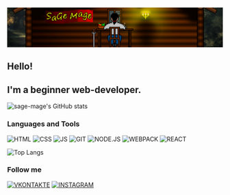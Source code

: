 ![Header](./images/header.png)

## Hello!

## I'm a beginner web-developer.

![sage-mage's GitHub stats](https://github-readme-stats.vercel.app/api?username=sage-mage&show_icons=true&theme=darcula&border_color=090909)

### Languages and Tools
![HTML](https://img.shields.io/badge/-html-090909?style=for-the-badge&logo=html5)
![CSS](https://img.shields.io/badge/-css-090909?style=for-the-badge&logo=css3&logoColor=2e9dd5)
![JS](https://img.shields.io/badge/-JavaScript-090909?style=for-the-badge&logo=javascript)
![GIT](https://img.shields.io/badge/-git-090909?style=for-the-badge&logo=git)
![NODE.JS](https://img.shields.io/badge/-node.js-090909?style=for-the-badge&logo=node.js)
![WEBPACK](https://img.shields.io/badge/-webpack-090909?style=for-the-badge&logo=webpack)
![REACT](https://img.shields.io/badge/-react-090909?style=for-the-badge&logo=react)

![Top Langs](https://github-readme-stats.vercel.app/api/top-langs/?username=sage-mage&layout=compact&theme=darcula&border_color=090909)

### Follow me
[![VKONTAKTE](https://img.shields.io/badge/-vkontakte-090909?style=for-the-badge&logo=vk)](https://vk.com/id94975770)
[![INSTAGRAM](https://img.shields.io/badge/-instagram-090909?style=for-the-badge&logo=instagram)](https://www.instagram.com/sega9617/)
